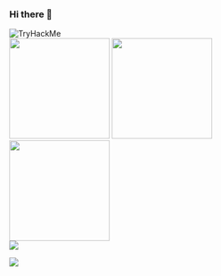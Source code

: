 ### Hi there 👋

<!--
**Cyberdoardu/Cyberdoardu** is a ✨ _special_ ✨ repository because its `README.md` (this file) appears on your GitHub profile.

Here are some ideas to get you started:

- 🔭 I’m currently working on ...
- 🌱 I’m currently learning ...
- 👯 I’m looking to collaborate on ...
- 🤔 I’m looking for help with ...
- 💬 Ask me about ...
- 📫 How to reach me: ...
- 😄 Pronouns: ...
- ⚡ Fun fact: ...
-->

<img src="https://tryhackme-badges.s3.amazonaws.com/edum.png" alt="TryHackMe">

<div>
<img height="180em" src="https://github-readme-stats.vercel.app/api?username=Cyberdoardu&theme=react&show_icons=true&hide_border=true&count_private=true" />

<img height="180em" src="https://github-readme-streak-stats.herokuapp.com/?user=Cyberdoardu&theme=react&hide_border=true" />

<img height="180em" src="https://github-readme-stats.vercel.app/api/top-langs/?username=Cyberdoardu&theme=react&show_icons=true&hide_border=true&layout=compact" />
</div>


<div>
<a href="https://t.me/idude5"> <img src="https://img.shields.io/badge/Telegram-2CA5E0?style=for-the-badge&logo=telegram&logoColor=white" /> </a>

<a href="#"> <img src="https://img.shields.io/badge/ProtonMail-8B89CC?style=for-the-badge&logo=protonmail&logoColor=white" /></a>
</div>
